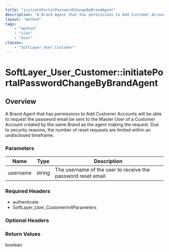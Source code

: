 ```yaml
---
title: "initiatePortalPasswordChangeByBrandAgent"
description: "A Brand Agent that has permissions to Add Customer Accounts will be able to request the password email be sent to the Ma... "
layout: "method"
tags:
    - "method"
    - "sldn"
    - "User"
classes:
    - "SoftLayer_User_Customer"
---
```

# SoftLayer_User_Customer::initiatePortalPasswordChangeByBrandAgent
## Overview 
A Brand Agent that has permissions to Add Customer Accounts will be able to request the password email be sent to the Master User of a Customer Account created by the same Brand as the agent making the request. Due to security reasons, the number of reset requests are limited within an undisclosed timeframe. 

### Parameters 
|Name | Type | Description |
| --- | --- | --- |
|username| string| The username of the user to receive the password reset email|


### Required Headers
* authenticate
* SoftLayer_User_CustomerInitParameters

### Optional Headers

### Return Values
boolean
